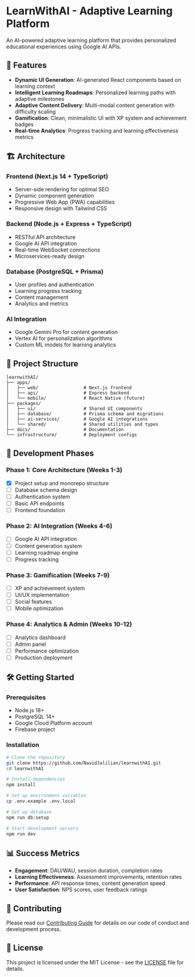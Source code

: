 # LearnWithAI - Adaptive Learning Platform

An AI-powered adaptive learning platform that provides personalized educational experiences using Google AI APIs.

## 🚀 Features

- **Dynamic UI Generation**: AI-generated React components based on learning context
- **Intelligent Learning Roadmaps**: Personalized learning paths with adaptive milestones
- **Adaptive Content Delivery**: Multi-modal content generation with difficulty scaling
- **Gamification**: Clean, minimalistic UI with XP system and achievement badges
- **Real-time Analytics**: Progress tracking and learning effectiveness metrics

## 🏗️ Architecture

### Frontend (Next.js 14 + TypeScript)
- Server-side rendering for optimal SEO
- Dynamic component generation
- Progressive Web App (PWA) capabilities
- Responsive design with Tailwind CSS

### Backend (Node.js + Express + TypeScript)
- RESTful API architecture
- Google AI API integration
- Real-time WebSocket connections
- Microservices-ready design

### Database (PostgreSQL + Prisma)
- User profiles and authentication
- Learning progress tracking
- Content management
- Analytics and metrics

### AI Integration
- Google Gemini Pro for content generation
- Vertex AI for personalization algorithms
- Custom ML models for learning analytics

## 📁 Project Structure

```
learnwithAI/
├── apps/
│   ├── web/                 # Next.js frontend
│   ├── api/                 # Express backend
│   └── mobile/              # React Native (future)
├── packages/
│   ├── ui/                  # Shared UI components
│   ├── database/            # Prisma schema and migrations
│   ├── ai-services/         # Google AI integrations
│   └── shared/              # Shared utilities and types
├── docs/                    # Documentation
└── infrastructure/          # Deployment configs
```

## 🚦 Development Phases

### Phase 1: Core Architecture (Weeks 1-3)
- [x] Project setup and monorepo structure
- [ ] Database schema design
- [ ] Authentication system
- [ ] Basic API endpoints
- [ ] Frontend foundation

### Phase 2: AI Integration (Weeks 4-6)
- [ ] Google AI API integration
- [ ] Content generation system
- [ ] Learning roadmap engine
- [ ] Progress tracking

### Phase 3: Gamification (Weeks 7-9)
- [ ] XP and achievement system
- [ ] UI/UX implementation
- [ ] Social features
- [ ] Mobile optimization

### Phase 4: Analytics & Admin (Weeks 10-12)
- [ ] Analytics dashboard
- [ ] Admin panel
- [ ] Performance optimization
- [ ] Production deployment

## 🛠️ Getting Started

### Prerequisites
- Node.js 18+
- PostgreSQL 14+
- Google Cloud Platform account
- Firebase project

### Installation

```bash
# Clone the repository
git clone https://github.com/NavidJalilian/learnwithAI.git
cd learnwithAI

# Install dependencies
npm install

# Set up environment variables
cp .env.example .env.local

# Set up database
npm run db:setup

# Start development servers
npm run dev
```

## 📊 Success Metrics

- **Engagement**: DAU/WAU, session duration, completion rates
- **Learning Effectiveness**: Assessment improvements, retention rates
- **Performance**: API response times, content generation speed
- **User Satisfaction**: NPS scores, user feedback ratings

## 🤝 Contributing

Please read our [Contributing Guide](./CONTRIBUTING.md) for details on our code of conduct and development process.

## 📄 License

This project is licensed under the MIT License - see the [LICENSE](./LICENSE) file for details.
